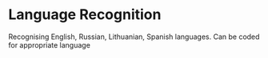 # Language Recognition
 Recognising English, Russian, Lithuanian, Spanish languages. Can be coded for appropriate language

